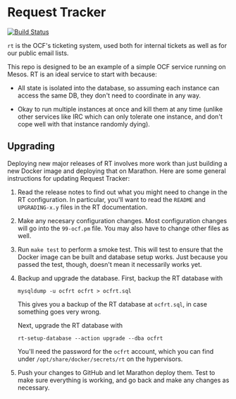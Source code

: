 # Request Tracker

[![Build Status](https://jenkins.ocf.berkeley.edu/buildStatus/icon?job=ocf/rt/master)](https://jenkins.ocf.berkeley.edu/job/ocf/job/rt/job/master/)

`rt` is the OCF's ticketing system, used both for internal tickets as well as
for our public email lists.

This repo is designed to be an example of a simple OCF service running on
Mesos. RT is an ideal service to start with because:

* All state is isolated into the database, so assuming each instance can access
  the same DB, they don't need to coordinate in any way.

* Okay to run multiple instances at once and kill them at any time (unlike
  other services like IRC which can only tolerate one instance, and don't cope
  well with that instance randomly dying).


## Upgrading

Deploying new major releases of RT involves more work than just building a new
Docker image and deploying that on Marathon. Here are some general instructions
for updating Request Tracker:

1.  Read the release notes to find out what you might need to change in the RT
    configuration. In particular, you'll want to read the `README` and
    `UPGRADING-x.y` files in the RT documentation.

2.  Make any necesary configuration changes. Most configuration changes will go
    into the `99-ocf.pm` file. You may also have to change other files as well.

3.  Run `make test` to perform a smoke test. This will test to ensure that the
    Docker image can be built and database setup works. Just because you passed
    the test, though, doesn't mean it necessarily works yet.

4.  Backup and upgrade the database. First, backup the RT database with

        mysqldump -u ocfrt ocfrt > ocfrt.sql

    This gives you a backup of the RT database at `ocfrt.sql`, in case
    something goes very wrong.

    Next, upgrade the RT database with

        rt-setup-database --action upgrade --dba ocfrt

    You'll need the password for the `ocfrt` account, which you can find under
    `/opt/share/docker/secrets/rt` on the hypervisors.

5.  Push your changes to GitHub and let Marathon deploy them. Test to make sure
    everything is working, and go back and make any changes as necessary.
